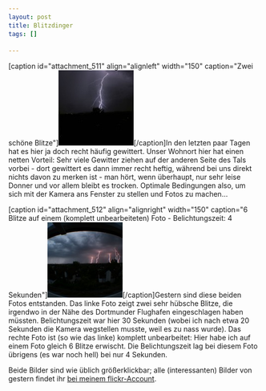 ```yaml
--- 
layout: post
title: Blitzdinger
tags: []

---
```

[caption id="attachment_511" align="alignleft" width="150" caption="Zwei schöne Blitze"]<a href="/uploads/images/2009/07/Blitze_2_Schoene.jpg"><img src="/uploads/images/2009/07/Blitze_2_Schoene-150x150.jpg" alt="Zwei schöne Blitze" title="Zwei schöne Blitze" width="150" height="150" class="size-thumbnail wp-image-511" /></a>[/caption]In den letzten paar Tagen hat es hier ja doch recht häufig gewittert. Unser Wohnort hier hat einen netten Vorteil: Sehr viele Gewitter ziehen auf der anderen Seite des Tals vorbei - dort gewittert es dann immer recht heftig, während bei uns direkt nichts davon zu merken ist - man hört, wenn überhaupt, nur sehr leise Donner und vor allem bleibt es trocken. Optimale Bedingungen also, um sich mit der Kamera ans Fenster zu stellen und Fotos zu machen...

[caption id="attachment_512" align="alignright" width="150" caption="6 Blitze auf einem (komplett unbearbeiteten) Foto - Belichtungszeit: 4 Sekunden"]<a href="/uploads/images/2009/07/Blitze_6_Stueck.jpg"><img src="/uploads/images/2009/07/Blitze_6_Stueck-150x150.jpg" alt="6 Blitze auf einem (komplett unbearbeiteten) Foto - Belichtungszeit: 4 Sekunden" title="6 Blitze auf einem (komplett unbearbeiteten) Foto - Belichtungszeit: 4 Sekunden" width="150" height="150" class="size-thumbnail wp-image-512" /></a>[/caption]Gestern sind diese beiden Fotos entstanden. Das linke Foto zeigt zwei sehr hübsche Blitze, die irgendwo in der Nähe des Dortmunder Flughafen eingeschlagen haben müssten. Belichtungszeit war hier 30 Sekunden (wobei ich nach etwa 20 Sekunden die Kamera wegstellen musste, weil es zu nass wurde). Das rechte Foto ist (so wie das linke) komplett unbearbeitet: Hier habe ich auf einem Foto gleich 6 Blitze erwischt. Die Belichtungszeit lag bei diesem Foto übrigens (es war noch hell) bei nur 4 Sekunden.

Beide Bilder sind wie üblich größerklickbar; alle (interessanten) Bilder von gestern findet ihr <a href="http://www.flickr.com/photos/18089621@N00/sets/72157621641464511/">bei meinem flickr-Account</a>.<br class="clear" />
